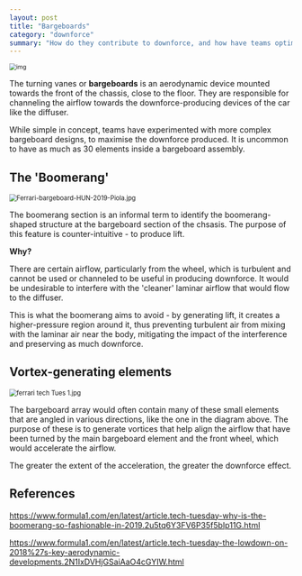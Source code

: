 ```yaml
---
layout: post
title: "Bargeboards"
category: "downforce"
summary: "How do they contribute to downforce, and how have teams optimised it?"
---
```


<img src="https://www.motorsportweek.com/wp-content/uploads/2020/05/barge-tech-1024x623.jpg" alt="img" style="zoom:75%;" />

The turning vanes or **bargeboards** is an aerodynamic device mounted towards the front of the chassis, close to the floor. They are responsible for channeling the airflow towards the downforce-producing devices of the car like the diffuser. 

While simple in concept, teams have experimented with more complex bargeboard designs, to maximise the downforce produced. It is uncommon to have as much as 30 elements inside a bargeboard assembly.

## The 'Boomerang' 

<img src="https://www.formula1.com/content/dam/fom-website/manual/Misc/2019-Races/summer-break-2019/Ferrari-bargeboard-HUN-2019-Piola.jpg.transform/9col/image.jpg" alt="Ferrari-bargeboard-HUN-2019-Piola.jpg" style="zoom:80%;" />

The boomerang section is an informal term to identify the boomerang-shaped structure at the bargeboard section of the chsasis. The purpose of this feature is counter-intuitive - to produce lift.

**Why?**

There are certain airflow, particularly from the wheel, which is turbulent and cannot be used or channeled to be useful in producing downforce. It would be undesirable to interfere with the 'cleaner' laminar airflow that would flow to the diffuser.

This is what the boomerang aims to avoid - by generating lift, it creates a higher-pressure region around it, thus preventing turbulent air from mixing with the laminar air near the body, mitigating the impact of the interference and preserving as much downforce.

## Vortex-generating elements

<img src="https://www.formula1.com/content/dam/fom-website/manual/Technical/2018Piola/Seasonreview/ferrari%20tech%20Tues%201.jpg.transform/9col/image.jpg" alt="ferrari tech Tues 1.jpg" style="zoom:80%;" />

The bargeboard array would often contain many of these small elements that are angled in various directions, like the one in the diagram above. The purpose of these is to generate vortices that help align the airflow that have been turned by the main bargeboard element and the front wheel, which would accelerate the airflow.

The greater the extent of the acceleration, the greater the downforce effect.

## References

https://www.formula1.com/en/latest/article.tech-tuesday-why-is-the-boomerang-so-fashionable-in-2019.2u5tq6Y3FV6P35f5bIp11G.html

https://www.formula1.com/en/latest/article.tech-tuesday-the-lowdown-on-2018%27s-key-aerodynamic-developments.2N1IxDVHjGSaiAaO4cGYIW.html